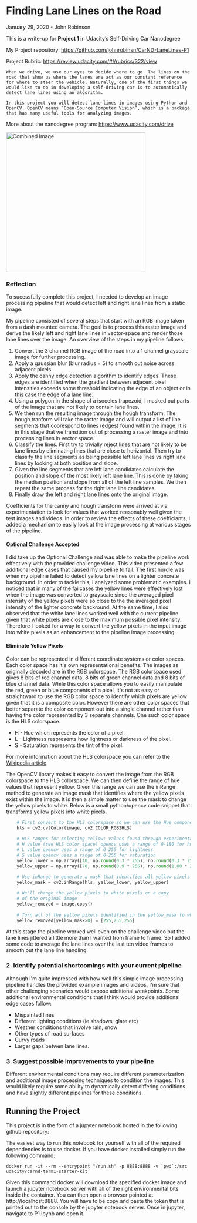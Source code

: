 # **Finding Lane Lines on the Road** 
January 29, 2020 - John Robinson

This is a write-up for **Project 1** in Udacity’s Self-Driving Car Nanodegree

My Project repository: https://github.com/johnrobinsn/CarND-LaneLines-P1

Project Rubric: https://review.udacity.com/#!/rubrics/322/view

    When we drive, we use our eyes to decide where to go. The lines on the road that show us where the lanes are act as our constant reference for where to steer the vehicle. Naturally, one of the first things we would like to do in developing a self-driving car is to automatically detect lane lines using an algorithm.

    In this project you will detect lane lines in images using Python and OpenCV. OpenCV means “Open-Source Computer Vision”, which is a package that has many useful tools for analyzing images.

More about the nanodegree program: https://www.udacity.com/drive


 <img src="examples/laneLines_thirdPass.jpg" width="380" alt="Combined Image" />


### Reflection
To sucessfully complete this project, I needed to develop an image processing pipeline that would detect left and right lane lines from a static image.  

My pipeline consisted of several steps that start with an RGB image taken from a dash mounted camera.  The goal is to process this raster image and derive the likely left and right lane lines in vector-space and render those lane lines over the image.  An overview of the steps in my pipeline follows:

1. Convert the 3 channel RGB image of the road into a 1 channel grayscale image for further processing.
2. Apply a gaussian blur (blur radius = 5) to smooth out noise across adjacent pixels.
3. Apply the canny edge detection algorithm to identify edges.  These edges are identified when the gradient between adjacent pixel intensities exceeds some threshold indicating the edge of an object or in this case the edge of a lane line.
4. Using a polygon in the shape of a isoceles trapezoid, I masked out parts of the image that are not likely to contain lane lines. 
5. We then run the resulting image through the hough transform.  The hough tranform will take the raster image and will output a list of line segments that coorespond to lines (edges) found within the image.  It is in this stage that we transition out of processing a raster image and into processing lines in vector space.
6. Classify the lines.  First try to trivially reject lines that are not likely to be lane lines by eliminating lines that are close to horizontal.  Then try to classify the line segments as being possible left lane lines vs right lane lines by looking at both position and slope.
7. Given the line segments that are left lane candidates calculate the position and slope of the most likely left lane line.  This is done by taking the median position and slope from all of the left line samples.  We then repeat the same process for the right lane line candidates.
8. Finally draw the left and right lane lines onto the original image.

Coefficients for the canny and hough transform were arrived at via experimentation to look for values that worked reasonably well given the test images and videos.  In order to review the effects of these coefficiants, I added a mechanism to easily look at the image processing at various stages of the pipeline.

#### Optional Challenge Accepted
I did take up the Optional Challenge and was able to make the pipeline work effectively with the provided challenge video.  This video presented a few additional edge cases that caused my pipeline to fail.  The first hurdle was when my pipeline failed to detect yellow lane lines on a lighter concrete background.  In order to tackle this, I analyzed some problematic examples.  I noticed that in many of the failcases the yellow lines were effectively lost when the image was converted to grayscale since the averaged pixel intensity of the yellow pixels were so close to the the averaged pixel intensity of the lighter concrete backround.  At the same time, I also observed that the white lane lines worked well with the current pipeline given that white pixels are close to the maximum possible pixel intensity.  Therefore I looked for a way to convert the yellow pixels in the input image into white pixels as an enhancement to the pipeline image processing.

#### Eliminate Yellow Pixels
Color can be represented in different coordinate systems or color spaces.  Each color space has it's own representational benefits.  The images as originally decoded are in the RGB colorspace.  The RGB colorspace used gives 8 bits of red channel data, 8 bits of green channel data and 8 bits of blue channel data.  While this color space allows you to easily manipulate the red, green or blue components of a pixel, it's not as easy or straightward to use the RGB color space to identify which pixels are yellow given that it is a composite color.  However there are other color spaces that better separate the color component out into a single channel rather than having the color represented by 3 separate channels.  One such color space is the HLS colorspace.  

* H - Hue which represents the color of a pixel.
* L - Lightness respresents how lightness or darkness of the pixel.  
* S - Saturation represents the tint of the pixel.

For more information about the HLS colorspace you can refer to the [Wikipedia article](https://en.wikipedia.org/wiki/HSL_and_HSV)

The OpenCV library makes it easy to convert the image from the RGB colorspace to the HLS colorspace.  We can then define the range of hue values that represent yellow.  Given this range we can use the inRange method to generate an image mask that identifies where the yellow pixels exist within the image.  It is then a simple matter to use the mask to change the yellow pixels to white.  Below is a small python/opencv code snippet that transforms yellow pixels into white pixels.

```python
    # First convert to the HLS colorspace so we can use the Hue component to identify yellow pixels
    hls = cv2.cvtColor(image, cv2.COLOR_RGB2HLS)
    
    # HLS ranges for selecting Yellow; values found through experimentation
    # H value (see HLS color space) opencv uses a range of 0-180 for hue
    # L value opencv uses a range of 0-255 for lightness
    # S value opencv uses a range of 0-255 for saturation
    yellow_lower = np.array([10, np.round(0.3 * 255), np.round(0.3 * 255)])
    yellow_upper = np.array([70, np.round(0.9 * 255), np.round(1.00 * 255)])
    
    # Use inRange to generate a mask that identifies all yellow pixels
    yellow_mask = cv2.inRange(hls, yellow_lower, yellow_upper)

    # We'll change the yellow pixels to white pixels on a copy
    # of the original image
    yellow_removed = image.copy()
    
    # Turn all of the yellow pixels identified in the yellow_mask to white
    yellow_removed[yellow_mask>0] = [255,255,255]
```

At this stage the pipeline worked well even on the challenge video but the lane lines jittered a little more than I wanted from frame to frame.  So I added some code to average the lane lines over the last ten video frames to smooth out the lane line handling.

### 2. Identify potential shortcomings with your current pipeline
Although I'm quite impressed with how well this simple image processing pipeline handles the provided example images and videos, I'm sure that other challenging scenarios would expose additional weakpoints.  Some additional environmental conditions that I think would provide additional edge cases follow:

* Mispainted lines
* Different lighting conditions (ie shadows, glare etc)
* Weather conditions that involve rain, snow
* Other types of road surfaces
* Curvy roads
* Larger gaps betwen lane lines.

### 3. Suggest possible improvements to your pipeline
Different environmental conditions may require different parameterization and additional image processing techniques to condition the images.  This would likely require some ability to dynamically detect differing conditions and have slightly different pipelines for these conditions. 

## Running the Project
This project is in the form of a jupyter notebook hosted in the following github repository:

The easiest way to run this notebook for yourself with all of the required dependencies is to use docker.  If you have docker installed simply run the following command:

```
docker run -it --rm --entrypoint "/run.sh" -p 8888:8888 -v `pwd`:/src udacity/carnd-term1-starter-kit
```

Given this command docker will download the specified docker image and launch a jupyter notebook server with all of the right environmental bits inside the container.  You can then open a browser pointed at http://localhost:8888.  You will have to be copy and paste the token that is printed out to the console by the jupyter notebook server.  Once in jupyter, navigate to P1.ipynb and open it.


